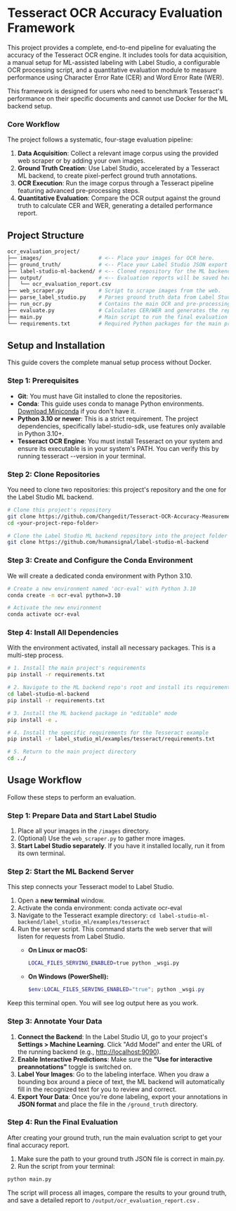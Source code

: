 # **Tesseract OCR Accuracy Evaluation Framework**

This project provides a complete, end-to-end pipeline for evaluating the accuracy of the Tesseract OCR engine. It includes tools for data acquisition, a manual setup for ML-assisted labeling with Label Studio, a configurable OCR processing script, and a quantitative evaluation module to measure performance using Character Error Rate (CER) and Word Error Rate (WER).

This framework is designed for users who need to benchmark Tesseract's performance on their specific documents and cannot use Docker for the ML backend setup.

### **Core Workflow**

The project follows a systematic, four-stage evaluation pipeline:

1. **Data Acquisition**: Collect a relevant image corpus using the provided web scraper or by adding your own images.
2. **Ground Truth Creation**: Use Label Studio, accelerated by a Tesseract ML backend, to create pixel-perfect ground truth annotations.
3. **OCR Execution**: Run the image corpus through a Tesseract pipeline featuring advanced pre-processing steps.
4. **Quantitative Evaluation**: Compare the OCR output against the ground truth to calculate CER and WER, generating a detailed performance report.

## **Project Structure**

```bash
ocr_evaluation_project/
├── images/                  # <-- Place your images for OCR here.
├── ground_truth/            # <-- Place your Label Studio JSON export here.
├── label-studio-ml-backend/ # <-- Cloned repository for the ML backend.
├── output/                  # <-- Evaluation reports will be saved here.
│   └── ocr_evaluation_report.csv
├── web_scraper.py           # Script to scrape images from the web.
├── parse_label_studio.py    # Parses ground truth data from Label Studio.
├── run_ocr.py               # Contains the main OCR and pre-processing logic.
├── evaluate.py              # Calculates CER/WER and generates the report.
├── main.py                  # Main script to run the final evaluation pipeline.
└── requirements.txt         # Required Python packages for the main project.
```

## **Setup and Installation**

This guide covers the complete manual setup process without Docker.

### **Step 1: Prerequisites**

- **Git**: You must have Git installed to clone the repositories.
- **Conda**: This guide uses conda to manage Python environments. [Download Miniconda](https://docs.conda.io/en/latest/miniconda.html) if you don't have it.
- **Python 3.10 or newer**: This is a strict requirement. The project dependencies, specifically label-studio-sdk, use features only available in Python 3.10+.
- **Tesseract OCR Engine**: You must install Tesseract on your system and ensure its executable is in your system's PATH. You can verify this by running tesseract \--version in your terminal.

### **Step 2: Clone Repositories**

You need to clone two repositories: this project's repository and the one for the Label Studio ML backend.

```bash
# Clone this project's repository
git clone https://github.com/Changedit/Tesseract-OCR-Accuracy-Measurement.git
cd <your-project-repo-folder>

# Clone the Label Studio ML backend repository into the project folder
git clone https://github.com/humansignal/label-studio-ml-backend
```

### **Step 3: Create and Configure the Conda Environment**

We will create a dedicated conda environment with Python 3.10.

```bash
# Create a new environment named 'ocr-eval' with Python 3.10
conda create -n ocr-eval python=3.10

# Activate the new environment
conda activate ocr-eval
```

### **Step 4: Install All Dependencies**

With the environment activated, install all necessary packages. This is a multi-step process.

```bash
# 1. Install the main project's requirements
pip install -r requirements.txt

# 2. Navigate to the ML backend repo's root and install its requirements
cd label-studio-ml-backend
pip install -r requirements.txt

# 3. Install the ML backend package in "editable" mode
pip install -e .

# 4. Install the specific requirements for the Tesseract example
pip install -r label_studio_ml/examples/tesseract/requirements.txt

# 5. Return to the main project directory
cd ../
```

## **Usage Workflow**

Follow these steps to perform an evaluation.

### **Step 1: Prepare Data and Start Label Studio**

1. Place all your images in the `/images` directory.
2. (Optional) Use the `web_scraper.py` to gather more images.
3. **Start Label Studio separately**. If you have it installed locally, run it from its own terminal.

### **Step 2: Start the ML Backend Server**

This step connects your Tesseract model to Label Studio.

1. Open a **new terminal** window.
2. Activate the conda environment: conda activate ocr-eval
3. Navigate to the Tesseract example directory: `cd label-studio-ml-backend/label_studio_ml/examples/tesseract`
4. Run the server script. This command starts the web server that will listen for requests from Label Studio.
    - **On Linux or macOS:**
        
        ```bash
        LOCAL_FILES_SERVING_ENABLED=true python _wsgi.py
        ```
        
    - **On Windows (PowerShell):**
        
        ```powershell
        $env:LOCAL_FILES_SERVING_ENABLED="true"; python _wsgi.py
        ```
        

Keep this terminal open. You will see log output here as you work.

### **Step 3: Annotate Your Data**

1. **Connect the Backend**: In the Label Studio UI, go to your project's **Settings > Machine Learning**. Click "Add Model" and enter the URL of the running backend (e.g., [http://localhost:9090](http://localhost:9090/)).
2. **Enable Interactive Predictions**: Make sure the **"Use for interactive preannotations"** toggle is switched on.
3. **Label Your Images**: Go to the labeling interface. When you draw a bounding box around a piece of text, the ML backend will automatically fill in the recognized text for you to review and correct.
4. **Export Your Data**: Once you're done labeling, export your annotations in **JSON format** and place the file in the `/ground_truth` directory.

### **Step 4: Run the Final Evaluation**

After creating your ground truth, run the main evaluation script to get your final accuracy report.

1. Make sure the path to your ground truth JSON file is correct in main.py.
2. Run the script from your terminal:

```bash
python main.py
```

The script will process all images, compare the results to your ground truth, and save a detailed report to `/output/ocr_evaluation_report.csv` .
